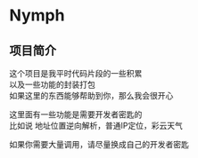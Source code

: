 ﻿# Nymph 

## 项目简介
这个项目是我平时代码片段的一些积累  
以及一些功能的封装打包  
如果这里的东西能够帮助到你，那么我会很开心  

这里面有一些功能是需要开发者密匙的  
比如说 地址位置逆向解析，普通IP定位，彩云天气

如果你需要大量调用，请尽量换成自己的开发者密匙